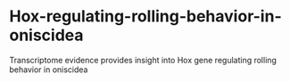 # Hox-regulating-rolling-behavior-in-oniscidea
Transcriptome evidence provides insight into Hox gene regulating rolling behavior in oniscidea
